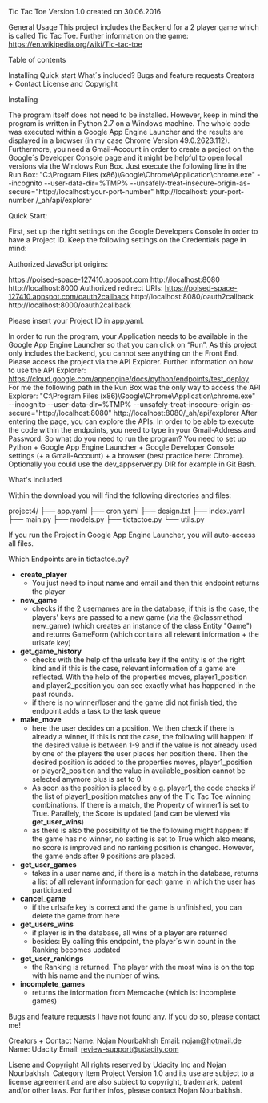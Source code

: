 Tic Tac Toe Version 1.0 created on 30.06.2016

General Usage
This project includes the Backend for a 2 player game which is called Tic Tac Toe. Further information on the game: https://en.wikipedia.org/wiki/Tic-tac-toe

Table of contents

Installing
Quick start 
What´s included? 
Bugs and feature requests 
Creators + Contact 
License and Copyright

Installing 

The program itself does not need to be installed. However, keep in mind the program is written in Python 2.7 on a Windows machine. The whole code was executed within a Google App Engine Launcher and the results are displayed in a browser (in my case Chrome Version 49.0.2623.112). 
Furthermore, you need a Gmail-Account in order to create a project on the Google´s Developer Console page and it might be helpful to open local versions via the Windows Run Box. 
Just execute the following line in the Run Box:
"C:\Program Files (x86)\Google\Chrome\Application\chrome.exe" --incognito --user-data-dir=%TMP% --unsafely-treat-insecure-origin-as-secure="http://localhost:your-port-number" http://localhost: your-port-number /_ah/api/explorer

Quick Start:

First, set up the right settings on the Google Developers Console in order to have a Project ID.
Keep the following settings on the Credentials page in mind:

Authorized JavaScript origins:

https://poised-space-127410.appspot.com 
http://localhost:8080 
http://localhost:8000
Authorized redirect URIs: 
https://poised-space-127410.appspot.com/oauth2callback
http://localhost:8080/oauth2callback
http://localhost:8000/oauth2callback

Please insert your Project ID in app.yaml.

In order to run the program, your Application needs to be available in the Google App Engine Launcher so that you can click on “Run”.
As this project only includes the backend, you cannot see anything on the Front End. Please access the project via the API Explorer. Further information on how to use the API Explorer: https://cloud.google.com/appengine/docs/python/endpoints/test_deploy
For me the following path in the Run Box was the only way to access the API Explorer: "C:\Program Files (x86)\Google\Chrome\Application\chrome.exe" --incognito --user-data-dir=%TMP% --unsafely-treat-insecure-origin-as-secure="http://localhost:8080" http://localhost:8080/_ah/api/explorer 
After entering the page, you can explore the APIs. In order to be able to execute the code within the endpoints, you need to type in your Gmail-Address and Password.
So what do you need to run the program? 
You need to set up Python + Google App Engine Launcher + Google Developer Console settings (+ a Gmail-Account) + a browser (best practice here: Chrome).
Optionally you could use the dev_appserver.py DIR for example in Git Bash.

What's included

Within the download you will find the following directories and files:

project4/
├── app.yaml
├── cron.yaml
├── design.txt
├── index.yaml
├── main.py
├── models.py
├── tictactoe.py
└── utils.py

If you run the Project in Google App Engine Launcher, you will auto-access all files.

Which Endpoints are in tictactoe.py?
 - **create_player**
    - You just need to input name and email and then this endpoint returns the player
 - **new_game**
    - checks if the 2 usernames are in the database, if this is the case,
      the players' keys are passed to a new game (via the @classmethod new_game) (which creates an instance of the class Entity "Game")
      and returns GameForm (which contains all relevant information + the urlsafe key)
 - **get_game_history**
    - checks with the help of the urlsafe key if the entity is of the right kind and if this is the case, 
      relevant information of a game are reflected. With the help of the properties moves, player1_position and
      player2_position you can see exactly what has happened in the past rounds.
    - if there is no winner/loser and the game did not finish tied, the endpoint adds a task to the task queue 
 - **make_move**
    - here the user decides on a position.
      We then check if there is already a winner, if this is not the case, the following will happen: 
      if the desired value is between 1-9 and if the value is not already used by one of the players the user places her position there. 
      Then the desired position is added to the properties moves, player1_position or player2_position and the value
      in available_position cannot be selected anymore plus is set to 0.
    - As soon as the position is placed by e.g. player1, the code checks if the list of player1_position matches any of the Tic Tac Toe winning combinations.
      If there is a match, the Property of winner1 is set to True. Parallely, the Score is updated (and can be viewed via **get_user_wins**)
    - as there is also the possibility of tie the following might happen: If the game has no winner, no setting is set to True which also means, no score is improved and no ranking position is changed. However, the game ends after 9 positions are placed.
 - **get_user_games**
    - takes in a user name and, if there is a match in the database, returns a list of all relevant information for each game in which the user has participated
 - **cancel_game**
    - if the urlsafe key is correct and the game is unfinished, you can delete the game from here
 - **get_users_wins**
    - if player is in the database, all wins of a player are returned
    - besides: By calling this endpoint, the player´s win count in the
     Ranking becomes updated
 - **get_user_rankings**
    - the Ranking is returned. The player with the most wins is on the top with his name and the number of wins.
 - **incomplete_games**
    - returns the information from Memcache (which is: incomplete games)

Bugs and feature requests
I have not found any. If you do so, please contact me!

Creators + Contact
Name: Nojan Nourbakhsh 
Email: nojan@hotmail.de 
Name: Udacity 
Email: review-support@udacity.com

Lisene and Copyright
All rights reserved by Udacity Inc and Nojan Nourbakhsh. Category Item Project Version 1.0 and its use are subject to a license agreement and are also subject to copyright, trademark, patent and/or other laws. For further infos, please contact Nojan Nourbakhsh.
